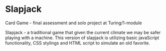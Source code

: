 # Slapjack
Card Game - final assessment and solo project at Turing/1-module

Slapjack - a traditional game that given the current climate we may be safer playing with a machine.
This version of slapjack is utilizing basic javaScript functionality, CSS stylings and HTML script to simulate an old favorite.


